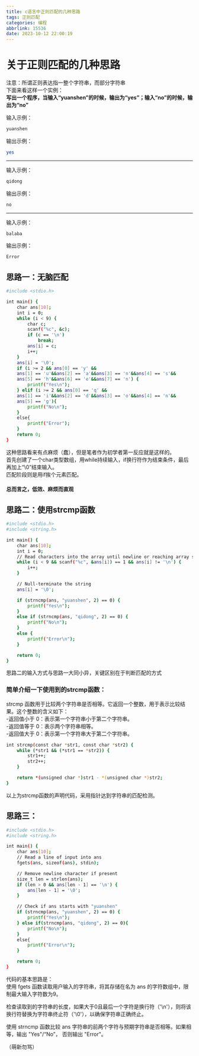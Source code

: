 ```yaml
---
title: c语言中正则匹配的几种思路
tags: 正则匹配
categories: 编程
abbrlink: 15536
date: 2023-10-12 22:00:19
---
```

# 关于正则匹配的几种思路
注意：所谓正则表达指一整个字符串，而部分字符串   
下面来看这样一个实例：   
**写出一个程序，当输入“yuanshen”的时候，输出为“yes”；输入“no”的时候，输出为“no”**
<!-- more -->


输入示例：
``````bash
yuanshen
``````
输出示例：
``````bash
yes
``````
---
输入示例：
``````bash
qidong
``````
输出示例：
``````bash
no
``````
---
输入示例：
``````bash
balaba
``````
输出示例：
``````bash
Error
``````


## 思路一：无脑匹配

``````bash
#include <stdio.h>

int main() {
    char ans[10];
    int i = 0;
    while (i < 9) {
        char c;
        scanf("%c", &c);
        if (c == '\n')
            break;
        ans[i] = c;
        i++;
    }
    ans[i] = '\0';
    if (i >= 2 && ans[0] == 'y' && 
    ans[1] == 'u'&&ans[2] == 'a'&&ans[3] == 'n'&&ans[4] == 's'&&
    ans[5] == 'h'&&ans[6] == 'e'&&ans[7] == 'n') {
        printf("Yes\n");
    } elif (i >= 2 && ans[0] == 'q' && 
    ans[1] == 'i'&&ans[2] == 'd'&&ans[3] == 'o'&&ans[4] == 'n'&&
    ans[5] == 'g'){
        printf("No\n");
    }
    else{
        printf("Error");
    }
    return 0;
}
``````
这种思路看来有点麻烦（蠢），但是笔者作为初学者第一反应就是这样的。   
首先创建了一个char类型数组，用while持续输入，if换行符作为结束条件，最后再加上“\0”结束输入。  
匹配阶段则是用if挨个元素匹配。
#### **总而言之，低效、麻烦而直观**


## 思路二：使用strcmp函数
``````bash
#include <stdio.h>
#include <string.h>

int main() {
    char ans[10];
    int i = 0;
    // Read characters into the array until newline or reaching array size - 1
    while (i < 9 && scanf("%c", &ans[i]) == 1 && ans[i] != '\n') {
        i++;
    }

    // Null-terminate the string
    ans[i] = '\0';

    if (strncmp(ans, "yuanshen", 2) == 0) {
        printf("Yes\n");
    }
    else if (strncmp(ans, "qidong", 2) == 0) {
        printf("No\n");
    }
    else {
        printf("Error\n");
    }

    return 0;
}
``````
思路二的输入方式与思路一大同小异，关键区别在于判断匹配的方式  
### 简单介绍一下使用到的strcmp函数：  

strcmp 函数用于比较两个字符串是否相等。它返回一个整数，用于表示比较结果。这个整数的含义如下：  
-返回值小于 0：表示第一个字符串小于第二个字符串。  
-返回值等于 0：表示两个字符串相等。  
-返回值大于 0：表示第一个字符串大于第二个字符串。
``````bash
int strcmp(const char *str1, const char *str2) {
    while (*str1 && (*str1 == *str2)) {
        str1++;
        str2++;
    }

    return *(unsigned char *)str1 - *(unsigned char *)str2;
}
``````
以上为strcmp函数的声明代码，采用指针达到字符串的匹配检测。

## 思路三：
``````bash
#include <stdio.h>
#include <string.h>

int main() {
    char ans[10];
    // Read a line of input into ans
    fgets(ans, sizeof(ans), stdin);

    // Remove newline character if present
    size_t len = strlen(ans);
    if (len > 0 && ans[len - 1] == '\n') {
        ans[len - 1] = '\0';
    }

    // Check if ans starts with "yuanshen"
    if (strncmp(ans, "yuanshen", 2) == 0) {
        printf("Yes\n");
    } else if(strncmp(ans, "qidong", 2) == 0){
        printf("No\n");
    }
    else{
        printf("Error\n");
    }

    return 0;
}
``````
代码的基本思路是：  
使用 fgets 函数读取用户输入的字符串，将其存储在名为 ans 的字符数组中，限制最大输入字符数为9。

检查读取到的字符串的长度，如果大于0且最后一个字符是换行符（'\n'），则将该换行符替换为字符串终止符（'\0'），以确保字符串正确终止。

使用 strncmp 函数比较 ans 字符串的前两个字符与预期字符串是否相等。如果相等，输出 "Yes"/“No”，
否则输出 "Error"。

（萌新勿骂）